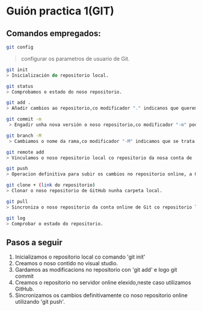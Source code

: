 # Guión practica 1(GIT)

## Comandos empregados:

```bash
git config 
```     
> configurar os parametros de usuario de Git.


```bash
git init        
> Inicialización do repositorio local.
```

```bash
git status        
> Comprobamos o estado do noso repositorio.
```

```bash
git add .       
> Añadir cambios ao repositorio,co modificador "." indicanos que queremos engadir todo.
``` 

```bash
git commit -m  
 > Engadir unha nova versión o noso repositorio,co modificador "-m" podemos   engadir un comentario.
``` 

```bash
git branch -M    
 > Cambiamos o nome da rama,co modificador "-M" indicamos que se trata da rama Main.
``` 

```bash
git remote add     
> Vinculamos o noso repositorio local co repositorio da nosa conta de  GitHub.
``` 

```bash
git push    
> Operacion definitiva para subir os cambios no repositorio online, a GitHub.
``` 

```bash
git clone + (link do repositorio)  
> Clonar o noso repositorio de GitHub nunha carpeta local.
``` 

```bash
git pull       
> Sincroniza o noso repositorio da conta online de Git co repositorio local,trae os cambios o noso repositorio local.
``` 

```bash
git log      
> Comprobar o estado do repositorio.
```



## Pasos a seguir

1. Inicializamos o repositorio local co comando 'git init'
2. Creamos o noso contido no visual studio.
3. Gardamos as modificacions no repositorio con 'git add' e logo git commit
4. Creamos o repositorio no servidor online elexido,neste caso utilizamos GitHub.
5. Sincronizamos os cambios definitivamente co noso repositorio online utilizando 'git push'.
 


